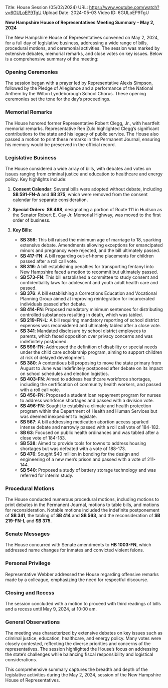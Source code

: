 Title: House Session (05/02/2024)
URL: https://www.youtube.com/watch?v=6GULoEP9TgU
Upload Date: 2024-05-03
Video ID: 6GULoEP9TgU

**New Hampshire House of Representatives Meeting Summary – May 2, 2024**

The New Hampshire House of Representatives convened on May 2, 2024, for a full day of legislative business, addressing a wide range of bills, procedural motions, and ceremonial activities. The session was marked by extensive debates, memorial remarks, and close votes on key issues. Below is a comprehensive summary of the meeting:

### **Opening Ceremonies**
The session began with a prayer led by Representative Alexis Simpson, followed by the Pledge of Allegiance and a performance of the National Anthem by the Wilton Lyndeborough School Chorus. These opening ceremonies set the tone for the day’s proceedings.

### **Memorial Remarks**
The House honored former Representative Robert Clegg, Jr., with heartfelt memorial remarks. Representative Ren Zulo highlighted Clegg’s significant contributions to the state and his legacy of public service. The House also passed a motion to print these remarks in the Permanent Journal, ensuring his memory would be preserved in the official record.

### **Legislative Business**
The House considered a wide array of bills, with debates and votes on issues ranging from criminal justice and education to healthcare and energy policy. Key highlights include:

1. **Consent Calendar**: Several bills were adopted without debate, including **SB 591-FN-A** and **SB 375**, which were removed from the consent calendar for separate consideration.

2. **Special Orders**: **SB 468**, designating a portion of Route 111 in Hudson as the Senator Robert E. Cay Jr. Memorial Highway, was moved to the first order of business.

3. **Key Bills**:
   - **SB 359**: This bill raised the minimum age of marriage to 18, sparking extensive debate. Amendments allowing exceptions for emancipated minors and pregnancy were rejected, and the bill ultimately passed.
   - **SB 417-FN**: A bill regarding out-of-home placements for children passed after a roll call vote.
   - **SB 316**: A bill establishing penalties for transporting fentanyl into New Hampshire faced a motion to recommit but ultimately passed.
   - **SB 573-FN**: This bill established a committee to study consent and confidentiality laws for adolescent and youth adult health care and passed.
   - **SB 376**: A bill establishing a Corrections Education and Vocational Planning Group aimed at improving reintegration for incarcerated individuals passed after debate.
   - **SB 414-FN**: Proposed mandatory minimum sentences for distributing controlled substances resulting in death, which was tabled.
   - **SB 219-FN-L**: A bill requiring mandatory reporting of school district expenses was reconsidered and ultimately tabled after a close vote.
   - **SB 341**: Mandated disclosure by school district employees to parents, which faced opposition over privacy concerns and was indefinitely postponed.
   - **SB 596-FN**: Addressed the definition of disability or special needs under the child care scholarship program, aiming to support children at risk of delayed development.
   - **SB 380**: A contentious bill proposing to move the state primary from August to June was indefinitely postponed after debate on its impact on school schedules and election logistics.
   - **SB 403-FN**: Aimed to address healthcare workforce shortages, including the certification of community health workers, and passed with a roll call vote.
   - **SB 456-FN**: Proposed a student loan repayment program for nurses to address workforce shortages and passed with a division vote.
   - **SB 496-FN**: Sought to establish a climate and health protection program within the Department of Health and Human Services but was deemed inexpedient to legislate.
   - **SB 567**: A bill addressing medication abortion access sparked intense debate and narrowly passed with a roll call vote of 184-182.
   - **SB 63**: Focused on public health ordinances and was tabled after a close vote of 184-183.
   - **SB 538**: Aimed to provide tools for towns to address housing shortages but was defeated with a vote of 188-173.
   - **SB 476**: Sought $40 million in bonding for the design and engineering of a new men’s prison and passed with a vote of 211-144.
   - **SB 540**: Proposed a study of battery storage technology and was referred for interim study.

### **Procedural Motions**
The House conducted numerous procedural motions, including motions to print debates in the Permanent Journal, motions to table bills, and motions for reconsideration. Notable motions included the indefinite postponement of **SB 341**, the tabling of **SB 414** and **SB 563**, and the reconsideration of **SB 219-FN-L** and **SB 375**.

### **Senate Messages**
The House concurred with Senate amendments to **HB 1003-FN**, which addressed name changes for inmates and convicted violent felons.

### **Personal Privilege**
Representative Webber addressed the House regarding offensive remarks made by a colleague, emphasizing the need for respectful discourse.

### **Closing and Recess**
The session concluded with a motion to proceed with third readings of bills and a recess until May 9, 2024, at 10:00 am.

### **General Observations**
The meeting was characterized by extensive debates on key issues such as criminal justice, education, healthcare, and energy policy. Many votes were closely contested, reflecting the diverse priorities and concerns of the representatives. The session highlighted the House’s focus on addressing the state’s challenges while balancing fiscal responsibility and logistical considerations.

This comprehensive summary captures the breadth and depth of the legislative activities during the May 2, 2024, session of the New Hampshire House of Representatives.